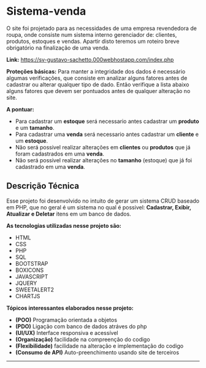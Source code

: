 # Sistema-venda

O site foi projetado para as necessidades de uma empresa revendedora de roupa, onde consiste num sistema interno gerenciador de: clientes, produtos, estoques e vendas. Apartir disto teremos um roteiro breve obrigatório na finalização de uma venda.

__Link:__ https://sv-gustavo-sachetto.000webhostapp.com/index.php

__Proteções básicas:__
Para manter a integridade dos dados é necessário algumas verificações, que consiste em analizar alguns fatores antes de cadastrar ou alterar qualquer tipo de dado. Então verifique a lista abaixo alguns fatores que devem ser pontuados antes de qualquer alteração no site.

__A pontuar:__
* Para cadastrar um __estoque__ será necessario antes cadastrar um __produto__ e um __tamanho__.
* Para cadastrar uma __venda__ será necessario antes cadastrar um __cliente__ e um __estoque__.
* Não será possivel realizar alterações em __clientes__ ou __produtos__ que já foram cadastrados em uma __venda__.
* Não será possivel realizar alterações no __tamanho__ (estoque) que já foi cadastrado em uma __venda__.

## Descrição Técnica
Esse projeto foi desenvolvido no intuito de gerar um sistema CRUD baseado em PHP, que no geral é um sistema no qual é possivel: __Cadastrar, Exibir, Atualizar e Deletar__ itens em um banco de dados.

__As tecnologias utilizadas nesse projeto são:__
* HTML
* CSS
* PHP
* SQL
* BOOTSTRAP
* BOXICONS
* JAVASCRIPT
* JQUERY
* SWEETALERT2
* CHARTJS

__Tópicos interessantes elaborados nesse projeto:__
* __(POO)__ Programação orientada a objetos
* __(PDO)__ Ligação com banco de dados atráves do php
* __(UI/UX)__ Interface responsiva e acessível
* __(Organização)__ facilidade na compreenção do codigo
* __(Flexibilidade)__ facilidade na alteração e implementação do codigo
* __(Consumo de API)__ Auto-preenchimento usando site de terceiros

**************************
